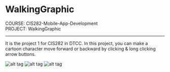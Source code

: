 # WalkingGraphic
COURSE: CIS282-Mobile-App-Development <br> 
PROJECT: WalkingGraphic <br>



----------------------------------------------------------------
It is the project 1 for CIS282 in DTCC. In this project, you can make a cartoon character move forward or backward by clicking &amp; long clicking arrow buttons.

![alt tag](https://github.com/tzupinkuo/WalkingGraphic/blob/master/demo1.JPG)
![alt tag](https://github.com/tzupinkuo/WalkingGraphic/blob/master/demo2.JPG)
![alt tag](https://github.com/tzupinkuo/WalkingGraphic/blob/master/demo3.JPG)
